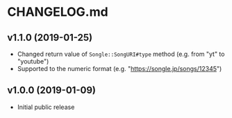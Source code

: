# CHANGELOG.md

## v1.1.0 (2019-01-25)
- Changed return value of `Songle::SongURI#type` method (e.g. from "yt" to "youtube")
- Supported to the numeric format (e.g. "https://songle.jp/songs/12345")

## v1.0.0 (2019-01-09)
- Initial public release
